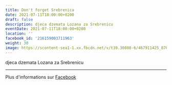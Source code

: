 ```yaml
---
title: Don't forget Srebrenica
date: 2021-07-11T18:00:00+0200
draft: false
description: djeca dzemata Lozana za Srebrenicu
eventDate: 2021-07-11T18:00:00+0200
location: ''
facebook_id: '216159003711963'
weight: 30
image: https://scontent-sea1-1.xx.fbcdn.net/v/t39.30808-6/467911425_8702124949883247_8451066247417132989_n.jpg?_nc_cat=103&ccb=1-7&_nc_sid=9e60e4&_nc_ohc=eqx-LNvfop8Q7kNvwHBewTl&_nc_oc=Adlkcg4rh9B1Vjj03VCV4kV-VlmcHLC_HcyC3fI5X7Xhq-vHHlK1MeA0bLlmotPssc8&_nc_zt=23&_nc_ht=scontent-sea1-1.xx&edm=ABTKTjYEAAAA&_nc_gid=G9T_xx7mXIACAWDkEo4PWg&oh=00_AfKzfx0keXcV78mmZQE--tJDEEkU4ycBlRiiNIsVsmZzKg&oe=682DE9D9
---
```


djeca dzemata Lozana za Srebrenicu

---

Plus d'informations sur [Facebook](https://facebook.com/events/216159003711963)
